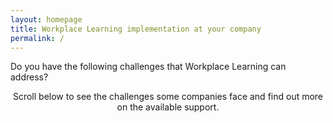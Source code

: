 ```yaml
---
layout: homepage
title: Workplace Learning implementation at your company
permalink: /
---
```



<p style="text-align:left">Do you have the following challenges that Workplace Learning can address?</p>


<p style="text-align:center">Scroll below to see the challenges some companies face and find out more on the available support.</p>

<!-- Type your notification here - the notification bar will not appear if this is empty. For other changes, refer to _data/homepage.yml to edit the homepage -->


